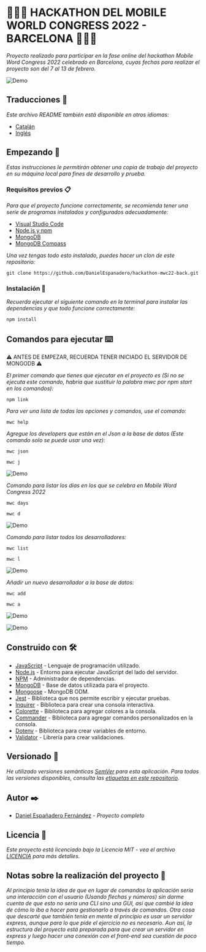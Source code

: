 # 🧑🏻‍💻 HACKATHON DEL MOBILE WORLD CONGRESS 2022 - BARCELONA 🧑🏻‍💻

_Proyecto realizado para participar en la fase online del hackathon Mobile Word Congress 2022 celebrado en Barcelona, ​​cuyas fechas para realizar el proyecto son del 7 al 13 de febrero._

![Demo](https://github.com/DanielEspanadero/hackathon-mwc22-back/blob/develop/docs/mwc22back.png)

## Traducciones 💬
_Este archivo README también está disponible en otros idiomas:_
- [Catalán](https://github.com/DanielEspanadero/hackathon-mwc22-back/blob/develop/docs/README-cat.md)
- [Inglés](https://github.com/DanielEspanadero/hackathon-mwc22-back/blob/develop/README.md)

## Empezando 🚀
_Estas instrucciones le permitirán obtener una copia de trabajo del proyecto en su máquina local para fines de desarrollo y prueba._

### Requisitos previos 📋
_Para que el proyecto funcione correctamente, se recomienda tener una serie de programas instalados y configurados adecuadamente:_
- [Visual Studio Code](https://code.visualstudio.com/download)
- [Node.js y npm](https://nodejs.org/es/)
- [MongoDB](https://docs.mongodb.com/manual/installation/)
- [MongoDB Compass](https://www.mongodb.com/products/compass)

_Una vez tengas todo esto instalado, puedes hacer un clon de este repositorio:_
```
git clone https://github.com/DanielEspanadero/hackathon-mwc22-back.git
```

### Instalación 🔧
_Recuerda ejecutar el siguiente comando en la terminal para instalar las dependencias y que todo funcione correctamente:_
```
npm install
```

## Comandos para ejecutar ⌨️

⚠️ ANTES DE EMPEZAR, RECUERDA TENER INICIADO EL SERVIDOR DE MONGODB ⚠️

_El primer comando que tienes que ejecutar en el proyecto es (Si no se ejecuta este comando, habría que sustituir la palabra mwc por npm start en los comandos):_
```
npm link
```

_Para ver una lista de todas las opciones y comandos, use el comando:_
```
mwc help
```

_Agregue los developers que están en el Json a la base de datos (Este comando solo se puede usar una vez):_
```
mwc json
```
```
mwc j
```

![Demo](https://github.com/DanielEspanadero/hackathon-mwc22-back/blob/develop/docs/mwc%20json.png)

_Comando para listar los dias en los que se celebra en Mobile Word Congress 2022_
```
mwc days
```
```
mwc d
```

![Demo](https://github.com/DanielEspanadero/hackathon-mwc22-back/blob/develop/docs/mwc-days.png)

_Comando para listar todos los desarrolladores:_
```
mwc list
```
```
mwc l
```

![Demo](https://github.com/DanielEspanadero/hackathon-mwc22-back/blob/develop/docs/mwc-list.png)

_Añadir un nuevo desarrollador a la base de datos:_
```
mwc add
```
```
mwc a
```

![Demo](https://github.com/DanielEspanadero/hackathon-mwc22-back/blob/develop/docs/mwc-add.png)

![Demo](https://github.com/DanielEspanadero/hackathon-mwc22-back/blob/develop/docs/mwc-added.png)


## Construido con 🛠️
* [JavaScript](https://developer.mozilla.org/es/docs/Web/JavaScript) - Lenguaje de programación utilizado.
* [Node.js](https://nodejs.org/es/docs/) - Entorno para ejecutar JavaScript del lado del servidor.
* [NPM](https://www.npmjs.com/) - Administrador de dependencias.
* [MongoDB](https://docs.mongodb.com/) - Base de datos utilizada para el proyecto.
* [Mongoose](https://mongoosejs.com/docs/guide.html) - MongoDB ODM.
* [Jest](https://jestjs.io/docs/getting-started) - Biblioteca que nos permite escribir y ejecutar pruebas.
* [Inquirer](https://github.com/SBoudrias/Inquirer.js) - Biblioteca para crear una consola interactiva.
* [Colorette](https://github.com/jorgebucaran/colorette) - Biblioteca para agregar colores a la consola.
* [Commander](https://www.npmjs.com/package/commander) - Biblioteca para agregar comandos personalizados en la consola.
* [Dotenv](https://www.npmjs.com/package/dotenv) - Biblioteca para crear variables de entorno.
* [Validator](https://www.npmjs.com/package/validator) - Librería para crear validaciones.

## Versionado 📌
_He utilizado versiones semánticas [SemVer](http://semver.org/) para esta aplicación. Para todas las versiones disponibles, consulta las [etiquetas en este repositorio](https://github.com/DanielEspanadero/hackathon-mwc22-back/tags)._

## Autor ✒️
* [Daniel Españadero Fernández](https://github.com/DanielEspanadero) - *Proyecto completo*

## Licencia 📄
_Este proyecto está licenciado bajo la Licencia MIT - vea el archivo [LICENCIA](https://github.com/DanielEspanadero/hackathon-mwc22-back/blob/develop/LICENSE) para más detalles._


## Notas sobre la realización del proyecto 📝

_Al principio tenía la idea de que en lugar de comandos la aplicación sería una interacción con el usuario (Usando flechas y números) sin darme cuenta de que esto no sería una CLI sino una GUI, así que cambié la idea de cómo lo iba a hacer para gestionarlo a través de comandos. Otra cosa que descarté que también tenía en mente al principio es usar un servidor express, aunque para lo que pide el ejercicio no es necesario. Aun así, la estructura del proyecto está preparada para que crear un servidor en express y luego hacer una conexión con el front-end sea cuestión de poco tiempo._
